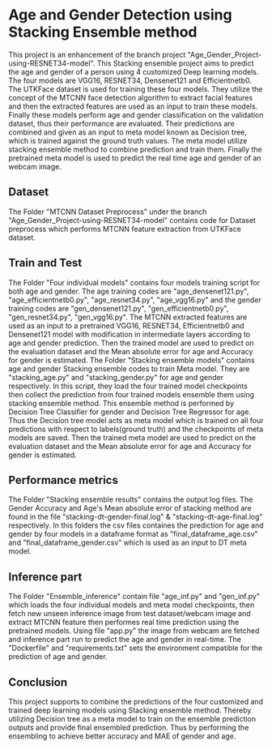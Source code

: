 # Age and Gender Detection using Stacking Ensemble method
This project is an enhancement of the branch project "Age_Gender_Project-using-RESNET34-model". This Stacking ensemble project aims to predict the age and gender of a person using 4 customized Deep learning models. The four models are VGG16, RESNET34, Densenet121 and Efficientnetb0. The UTKFace dataset is used for training these four models. They utilize the concept of the MTCNN face detection algorithm to extract facial features and then the extracted features are used as an input to train these models. Finally these models perform age and gender classification on the validation dataset, thus their performance are evaluated. Their predictions are combined and given as an input to meta model known as Decision tree, which is trained against the ground truth values. The meta model utilize stacking ensemble method to combine prediction and train them. Finally the pretrained meta model is used to predict the real time age and gender of an webcam image.
## Dataset
The Folder "MTCNN Dataset Preprocess" under the branch "Age_Gender_Project-using-RESNET34-model" contains code for Dataset preprocess which performs MTCNN feature extraction from UTKFace dataset.
## Train and Test
The Folder "Four individual models" contains four models training script for both age and gender. The age training codes are "age_densenet121.py", "age_efficientnetb0.py", "age_resnet34.py", "age_vgg16.py" and the gender training codes are "gen_densenet121.py", "gen_efficientnetb0.py", "gen_resnet34.py", "gen_vgg16.py". The MTCNN extracted features are used as an input to a pretrained VGG16, RESNET34, Efficientnetb0 and Densenet121 model with modification in intermediate layers according to age and gender prediction. Then the trained model are used to predict on the evaluation dataset and the Mean absolute error for age and Accuracy for gender is estimated.
The Folder "Stacking ensemble models" contains age and gender Stacking ensemble codes to train Meta model. They are "stacking_age.py" and "stacking_gender.py" for age and gender respectively. In this script, they load the four trained model checkpoints then collect the prediction from four trained models ensemble them using stacking ensemble method. This ensemble method is performed by Decision Tree Classifier for gender and Decision Tree Regressor for age. Thus the Decision tree model acts as meta model which is trained on all four predictions with respect to labels(ground truth) and the checkpoints of meta models are saved. Then the trained meta model are used to predict on the evaluation dataset and the Mean absolute error for age and Accuracy for gender is estimated.
## Performance metrics
The Folder "Stacking ensemble results" contains the output log files. The Gender Accuracy and Age's Mean absolute error of stacking method are found in the file "stacking-dt-gender-final.log" & "stacking-dt-age-final.log" respectively.
In this folders the csv files containes the prediction for age and gender by four models in a dataframe format as "final_dataframe_age.csv" and "final_dataframe_gender.csv" which is used as an input to DT meta model.
## Inference part
The Folder "Ensemble_inference" contain file "age_inf.py" and "gen_inf.py" which loads the four individual models and meta model checkpoints, then fetch new unseen inference image from test dataset/webcam image and extract MTCNN feature then performes real time prediction using the pretrained models. Using file "app.py" the image from webcam are fetched and inference part run to predict the age and gender in real-time. The "Dockerfile" and "requirements.txt" sets the environment compatible for the prediction of age and gender.
## Conclusion
This project supports to combine the predictions of the four customized and trained deep learning models using Stacking ensemble method. Thereby utilizing Decision tree as a meta model to train on the ensemble prediction outputs and provide final ensembled prediction. Thus by performing the ensembling to achieve better accuracy and MAE of gender and age. 





